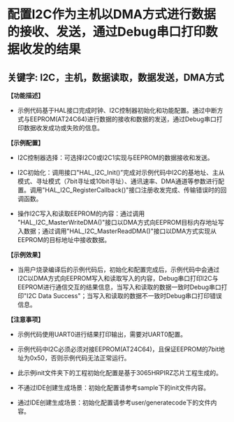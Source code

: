 # 配置I2C作为主机以DMA方式进行数据的接收、发送，通过Debug串口打印数据收发的结果
## 关键字: I2C，主机，数据读取，数据发送，DMA方式

**【功能描述】**
+ 示例代码基于HAL接口完成时钟、I2C控制器初始化和功能配置。通过中断方式与EEPROM(AT24C64)进行数据的接收和数据的发送，通过Debug串口打印数据收发成功或失败的信息。

**【示例配置】**
+ I2C控制器选择：可选择I2C0或I2C1实现与EEPROM的数据接收和发送。

+ I2C初始化：调用接口"HAL_I2C_Init()”完成对示例代码中I2C的基地址、主从模式、寻址模式（7bit寻址或10bit寻址）、通讯速率、DMA通道等参数进行配置。调用"HAL_I2C_RegisterCallback()"接口注册收发完成、传输错误时的回调函数。

+ 操作I2C写入和读取EEPROM的内容：通过调用 "HAL_I2C_MasterWriteDMA()"接口以DMA方式向EEPROM目标内存地址写入数据；通过调用"HAL_I2C_MasterReadDMA()"接口以DMA方式实现从EEPROM的目标地址中接收数据。

**【示例效果】**
+ 当用户烧录编译后的示例代码后，初始化和配置完成后，示例代码中会通过I2C以DMA方式向EEPROM写入和读取写入的内容，Debug串口打印I2C与EEPROM进行通信交互的结果信息，当写入和读取的数据一致时Debug串口打印"I2C Data Success"；当写入和读取的数据不一致时Debug串口打印错误信息。

**【注意事项】**
+ 示例代码使用UART0进行结果打印输出，需要对UART0配置。
+ 示例代码中I2C必须必须对接EEPROM(AT24C64)，且保证EEPROM的7bit地址为0x50，否则示例代码无法正常运行。

+ 此示例init文件夹下的工程初始化配置是基于3065HRPIRZ芯片工程生成的。
+ 不通过IDE创建生成场景：初始化配置请参考sample下的init文件内容。
+ 通过IDE创建生成场景：初始化配置请参考user/generatecode下的文件内容。